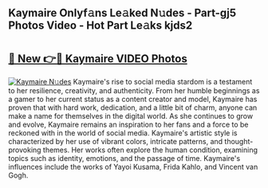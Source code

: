 ## Kaymaire Onlyf𝚊ns Le𝚊ked N𝚞des - Part-gj5 Photos Video - Hot Part Le𝚊ks kjds2

# <h2><a href="http://ac49437.deff.icu/?id=Kaymaire">🔗 New 👉🔴 Kaymaire VIDEO Photos</a></h2>

[![Kaymaire N𝚞des](https://i.imgur.com/rIISA9y.gif)](http://ac49437.deff.icu/?id=Kaymaire)
Kaymaire's rise to social media stardom is a testament to her resilience, creativity, and authenticity. From her humble beginnings as a gamer to her current status as a content creator and model, Kaymaire has proven that with hard work, dedication, and a little bit of charm, anyone can make a name for themselves in the digital world. As she continues to grow and evolve, Kaymaire remains an inspiration to her fans and a force to be reckoned with in the world of social media. Kaymaire's artistic style is characterized by her use of vibrant colors, intricate patterns, and thought-provoking themes. Her works often explore the human condition, examining topics such as identity, emotions, and the passage of time. Kaymaire's influences include the works of Yayoi Kusama, Frida Kahlo, and Vincent van Gogh.

